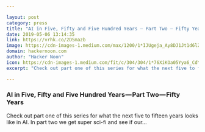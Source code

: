 ```yaml
---

layout: post
category: press
title: "AI in Five, Fifty and Five Hundred Years — Part Two — Fifty Years"
date: 2019-05-06 13:14:35
link: https://vrhk.co/2DSmazb
image: https://cdn-images-1.medium.com/max/1200/1*IJUgeja_Ay8DJ1Jt1d6lZg.jpeg
domain: hackernoon.com
author: "Hacker Noon"
icon: https://cdn-images-1.medium.com/fit/c/304/304/1*76XiKOa05Yya6_CdYX8pVg.jpeg
excerpt: "Check out part one of this series for what the next five to fifteen years looks like in AI. In part two we get super sci-fi and see if our…"

---
```


### AI in Five, Fifty and Five Hundred Years — Part Two — Fifty Years

Check out part one of this series for what the next five to fifteen years looks like in AI. In part two we get super sci-fi and see if our…